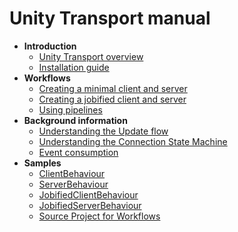 # Unity Transport manual

* **Introduction**
  * [Unity Transport overview](index.md)
  * [Installation guide](install.md)
* **Workflows**
  * [Creating a minimal client and server](workflow-client-server.md)
  * [Creating a jobified client and server](workflow-client-server-jobs.md)
  * [Using pipelines](pipelines-usage.md)
* **Background information**
  * [Understanding the Update flow](update-flow.md)
  * [Understanding the Connection State Machine](connection-state-machine.md)
  * [Event consumption](event-consumption.md)
* **Samples**
  * [ClientBehaviour](samples/clientbehaviour.cs.md)
  * [ServerBehaviour](samples/serverbehaviour.cs.md)
  * [JobifiedClientBehaviour](samples/jobifiedclientbehaviour.cs.md)
  * [JobifiedServerBehaviour](samples/jobifiedserverbehaviour.cs.md)
  * [Source Project for Workflows](https://oc.unity3d.com/index.php/s/PHaNZP79Va2YOLT)

